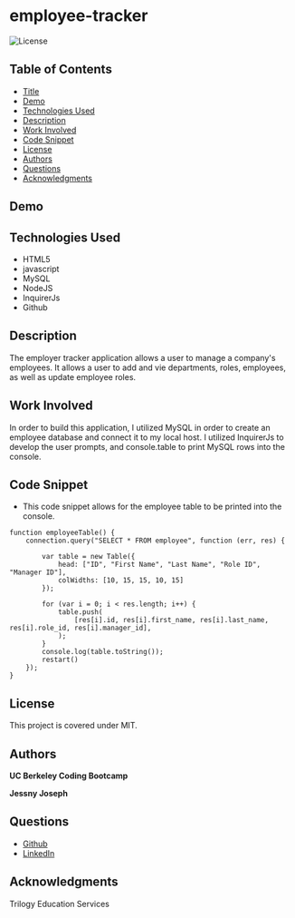 # employee-tracker

![License](https://img.shields.io/badge/license-MIT-181717?style=for-the-badge) 


## Table of Contents
* [Title](#title)
* [Demo](#demo)
* [Technologies Used](#technologies-used)
* [Description](#description)
* [Work Involved](#work-involved)
* [Code Snippet](#code-snippet)
* [License](#license)
* [Authors](#authors)
* [Questions](#questions)
* [Acknowledgments](#acknowledgments)


## Demo


## Technologies Used
* HTML5
* javascript
* MySQL
* NodeJS
* InquirerJs
* Github

## Description
The employer tracker application allows a user to manage a company's employees. It allows a user to add and vie departments, roles, employees, as well as update employee roles. 

## Work Involved
In order to build this application, I utilized MySQL in order to create an employee database and connect it to my local host. I utilized InquirerJs to develop the user prompts, and console.table to print MySQL rows into the console.

## Code Snippet
* This code snippet allows for the employee table to be printed into the console.
```
function employeeTable() {
    connection.query("SELECT * FROM employee", function (err, res) {

        var table = new Table({
            head: ["ID", "First Name", "Last Name", "Role ID", "Manager ID"],
            colWidths: [10, 15, 15, 10, 15]
        });

        for (var i = 0; i < res.length; i++) {
            table.push(
                [res[i].id, res[i].first_name, res[i].last_name, res[i].role_id, res[i].manager_id],
            );
        }
        console.log(table.toString());
        restart()
    });
}
```


## License
This project is covered under MIT.

## Authors
**UC Berkeley Coding Bootcamp**

**Jessny Joseph** 

## Questions 
* [Github](https://github.com/jessnyj)
* [LinkedIn](https://www.linkedin.com/in/jessny-joseph-361515201)

## Acknowledgments
Trilogy Education Services
